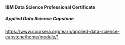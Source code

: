 #### IBM Data Science Professional Certificate
##### Applied Data Science Capstone
https://www.coursera.org/learn/applied-data-science-capstone/home/module/1
